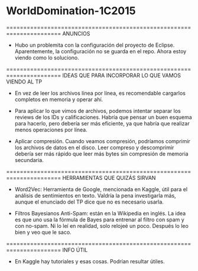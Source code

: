 # WorldDomination-1C2015

======================================================================
ANUNCIOS

* Hubo un problemita con la configuración del proyecto de Eclipse.
  Aparentemente, la configuración no se guarda en el repo. Ahora
  estoy viendo como lo soluciono.

======================================================================
IDEAS QUE PARA INCORPORAR LO QUE VAMOS VIENDO AL TP

* En vez de leer los archivos línea por línea, es recomendable 
  cargarlos completos en memoria y operar ahí.

* Para aplicar lo que vimos de archivos, podemos intentar separar
  los reviews de los IDs y calificaciones. Habría que pensar un
  buen esquema para hacerlo, pero debería ser más eficiente,
  ya que habría que realizar menos operaciones por línea.

* Aplicar compresión. Cuando veamos compresión, podríamos comprimir
  los archivos de datos en el disco. Leer compreso y descomprimir
  debería ser más rápido que leer más bytes sin compresión de memoria
  secundaria.

======================================================================
HERRAMIENTAS QUE QUIZÁS SIRVAN

* Word2Vec: Herramienta de Google, mencionada en Kaggle,
  útil para el análisis de sentimientos en texto.
  Valdría la pena investigarla más, aunque el enunciado
  del TP dice que no es necesario usarla.

* Filtros Bayesianos Anti-Spam: están en la Wikipedia en inglés.
  La idea es que uno usa la fórmula de Bayes para entrenar
  al filtro con spam y con no-spam. Ni lo leí en realidad, 
  solo relojeé un poco. Después lo leo bien y veo que le saco.


======================================================================
INFO ÚTIL

* En Kaggle hay tutoriales y esas cosas. Podrían resultar útiles.

